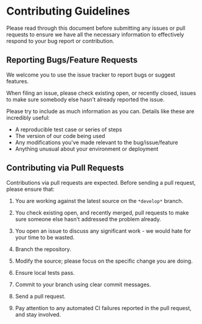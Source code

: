 # Contributing Guidelines

Please read through this document before submitting any issues or pull requests to ensure we have all the necessary
information to effectively respond to your bug report or contribution.

## Reporting Bugs/Feature Requests

We welcome you to use the issue tracker to report bugs or suggest features.

When filing an issue, please check existing open, or recently closed, issues to make sure somebody else hasn't already
reported the issue.

Please try to include as much information as you can. Details like these are incredibly useful:

* A reproducible test case or series of steps
* The version of our code being used
* Any modifications you've made relevant to the bug/issue/feature
* Anything unusual about your environment or deployment

## Contributing via Pull Requests
Contributions via pull requests are expected. Before sending a pull request, please ensure that:

1. You are working against the latest source on the `*develop*` branch.
2. You check existing open, and recently merged, pull requests to make sure someone else hasn't addressed the problem already.
3. You open an issue to discuss any significant work - we would hate for your time to be wasted.

1. Branch the repository.
2. Modify the source; please focus on the specific change you are doing.
3. Ensure local tests pass.
4. Commit to your branch using clear commit messages.
5. Send a pull request.
6. Pay attention to any automated CI failures reported in the pull request, and stay involved.
